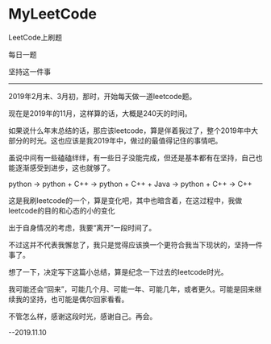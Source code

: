 # MyLeetCode
LeetCode上刷题

每日一题

坚持这一件事

------------------------------------------------------------
2019年2月末、3月初，那时，开始每天做一道leetcode题。

现在是2019年的11月，这样算的话，大概是240天的时间。

如果说什么年末总结的话，那应该leetcode，算是伴着我过了，整个2019年中大部分的时光。这也应该是我2019年中，做过的最值得记住的事情吧。

虽说中间有一些磕磕绊绊，有一些日子没能完成，但还是基本都有在坚持，自己也能逐渐感受到进步，这也就够了。

python -> python + C++ -> python + C++ + Java -> python + C++ -> C++

这是我刷leetcode的一个，算是变化吧，其中也暗含着，在这过程中，我做leetcode的目的和心态的小的变化

出于自身情况的考虑，我要“离开”一段时间了。

不过这并不代表我懈怠了，我只是觉得应该换一个更符合我当下现状的，坚持一件事了。

想了一下，决定写下这篇小总结，算是纪念一下过去的leetcode时光。

我可能还会“回来”，可能几个月、可能一年、可能几年，或者更久。可能是回来继续我的坚持，也可能是偶尔回家看看。

不管怎么样，感谢这段时光，感谢自己。再会。

--2019.11.10
